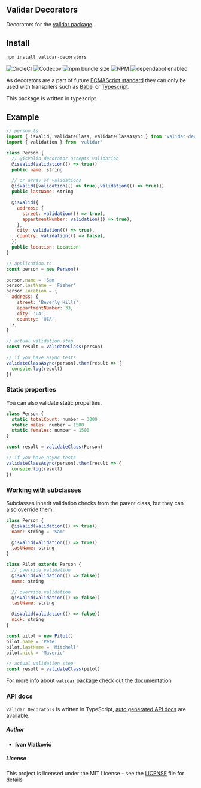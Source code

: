 ## Validar Decorators

Decorators for the [validar package](https://github.com/ivandotv/validar).

## Install

```js
npm install validar-decorators
```

![CircleCI](https://img.shields.io/circleci/build/github/ivandotv/validar-decorators/master)
![Codecov](https://img.shields.io/codecov/c/github/ivandotv/validar-decorators)
![npm bundle size](https://img.shields.io/bundlephobia/minzip/validar-decorators)
![NPM](https://img.shields.io/npm/l/validar-decorators)
![dependabot enabled](https://flat.badgen.net/dependabot/dependabot/dependabot-core/?icon=dependabot)

As decorators are a part of future [ECMAScript standard](https://github.com/tc39/proposals) they can only be used with transpilers such as [Babel](http://babeljs.io/) or [Typescript](https://www.typescriptlang.org/).

This package is written in typescript.

## Example

```js
// person.ts
import { isValid, validateClass, validateClassAsync } from 'validar-decorators'
import { validation } from 'validar'

class Person {
  // @isValid decorator accepts validation
  @isValid(validation(() => true))
  public name: string

  // or array of validations
  @isValid([validation(() => true),validation(() => true)])
  public lastName: string

  @isValid({
    address: {
      street: validation(() => true),
      appartmentNumber: validation(() => true),
    },
    city: validation(() => true),
    country: validation(() => false),
  })
  public location: Location
}
```

```js
// application.ts
const person = new Person()

person.name = 'Sam'
person.lastName = 'Fisher'
person.location = {
  address: {
    street: 'Beverly Hills',
    appartmentNumber: 33,
    city: 'LA',
    country: 'USA',
  },
}

// actual validation step
const result = validateClass(person)

// if you have async tests
validateClassAsync(person).then(result => {
  console.log(result)
})
```

### Static properties

You can also validate static properties.

```js
class Person {
  static totalCount: number = 3000
  static males: number = 1500
  static females: number = 1500
}

const result = validateClass(Person)

// if you have async tests
validateClassAsync(person).then(result => {
  console.log(result)
})
```

### Working with subclasses

Subclasses inherit validation checks from the parent class, but they can also override them.

```js
class Person {
  @isValid(validation(() => true))
  name: string = 'Sam'

  @isValid(validation(() => true))
  lastName: string
}

class Pilot extends Person {
  // override validation
  @isValid(validation(() => false))
  name: string

  // override validation
  @isValid(validation(() => false))
  lastName: string

  @isValid(validation(() => false))
  nick: string
}

const pilot = new Pilot()
pilot.name = 'Pete'
pilot.lastName = 'Mitchell'
pilot.nick = 'Maveric'

// actual validation step
const result = validateClass(pilot)
```

For more info about [`validar`](https://ivandotv.github.io/validar/) package check out the [documentation](https://ivandotv.github.io/validar/)

### API docs

`Validar Decorators` is written in TypeScript, [auto generated API docs](https://github.com/ivandotv/validar-decorators/blob/master/docs/api/README.md) are available.

##### Author

- **Ivan Vlatković**

##### License

This project is licensed under the MIT License - see the [LICENSE](LICENSE) file for details
